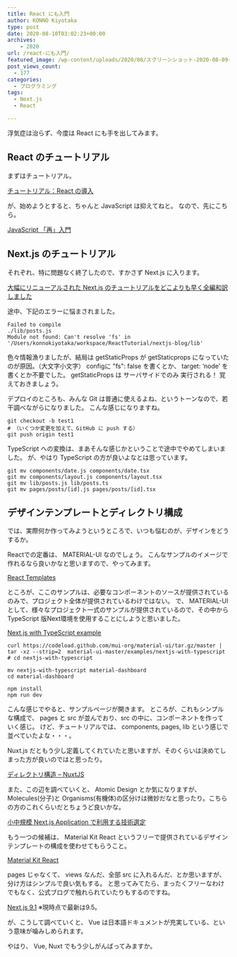```yaml
---
title: React にも入門
author: KONNO Kiyotaka
type: post
date: 2020-08-10T03:02:23+00:00
archives:
    - 2020
url: /react-にも入門/
featured_image: /wp-content/uploads/2020/08/スクリーンショット-2020-08-09-20.46.32.png
post_views_count:
  - 177
categories:
  - プログラミング
tags:
  - Next.js
  - React

---
```

<div class="wp-block-jetpack-markdown">
  <p>
    浮気症は治らず、今度は React にも手を出してみます。
  </p>
  
  <h2>
    React のチュートリアル
  </h2>
  
  <p>
    まずはチュートリアル。
  </p>
  
  <p>
    <a href="https://ja.reactjs.org/tutorial/tutorial.html">チュートリアル：React の導入</a>
  </p>
  
  <p>
    が、始めようとすると、ちゃんと JavaScript は抑えてねと。 なので、先にこちら。
  </p>
  
  <p>
    <a href="https://developer.mozilla.org/ja/docs/Web/JavaScript/A_re-introduction_to_JavaScript">JavaScript 「再」入門</a>
  </p>
  
  <h2>
    Next.js のチュートリアル
  </h2>
  
  <p>
    それぞれ、特に問題なく終了したので、すかさず Next.js に入ります。
  </p>
  
  <p>
    <a href="https://qiita.com/thesugar/items/01896c1faa8241e6b1bc">大幅にリニューアルされた Next.js のチュートリアルをどこよりも早く全編和訳しました</a>
  </p>
  
  <p>
    途中、下記のエラーに悩まされました。
  </p>
  
  <pre><code>Failed to compile
./lib/posts.js
Module not found: Can't resolve 'fs' in '/Users/konnokiyotaka/workspace/ReactTutorial/nextjs-blog/lib'
</code></pre>
  
  <p>
    色々情報漁りましたが、結局は getStaticProps が getStaticprops になっていたのが原因。（大文字小文字） configに "fs": false を書くとか、 target: &#8216;node&#8217; を書くとか不要でした。 getStaticProps は サーバサイドでのみ 実行される！ 覚えておきましょう。
  </p>
  
  <p>
    デプロイのところも、みんな Git は普通に使えるよね、というトーンなので、若干調べながらになりました。 こんな感じになりますね。
  </p>
  
  <pre><code class="language-sh:">git checkout -b test1
# （いくつか変更を加えて、GitHub に push する）
git push origin test1
</code></pre>
  
  <p>
    TypeScript への変換は、まあそんな感じかということで途中でやめてしまいました。 が、やはり TypeScript の方が良いよなとは思っています。
  </p>
  
  <pre><code>git mv components/date.js components/date.tsx
git mv components/layout.js components/layout.tsx
git mv lib/posts.js lib/posts.ts
git mv pages/posts/[id].js pages/posts/[id].tsx
</code></pre>
  
  <h2>
    デザインテンプレートとディレクトリ構成
  </h2>
  
  <p>
    では、実際何か作ってみようというところで、いつも悩むのが、デザインをどうするか。
  </p>
  
  <p>
    Reactでの定番は、 MATERIAL-UI なのでしょう。 こんなサンプルのイメージで作れるなら良いかなと思いますので、やってみます。
  </p>
  
  <p>
    <a href="https://material-ui.com/getting-started/templates/">React Templates </a>
  </p>
  
  <p>
    ところが、ここのサンプルは、必要なコンポーネントのソースが提供されているのみで、プロジェクト全体が提供されているわけではない。 で、 MATERIAL-UI として、様々なプロジェクト一式のサンプルが提供されているので、その中から TypeScript 版Next環境を使用することにしようと思いました。
  </p>
  
  <p>
    <a href="https://github.com/mui-org/material-ui/tree/master/examples/nextjs-with-typescript">Next.js with TypeScript example</a>
  </p>
  
  <pre><code class="language-sh:">curl https://codeload.github.com/mui-org/material-ui/tar.gz/master | tar -xz --strip=2  material-ui-master/examples/nextjs-with-typescript
# cd nextjs-with-typescript

mv nextjs-with-typescript material-dashboard
cd material-dashboard

npm install
npm run dev
</code></pre>
  
  <p>
    こんな感じでやると、サンプルページが開きます。 ところが、これもシンプルな構成で、 pages と src が並んでおり、src の中に、コンポーネントを作っていく感じ。 けど、チュートリアルでは、 components, pages, lib という感じで並べていたよな・・・。
  </p>
  
  <p>
    Nuxt.js だともう少し定義してくれていたと思いますが、そのくらいは決めてしまった方が良いのではと思ったり。
  </p>
  
  <p>
    <a href="https://ja.nuxtjs.org/guide/directory-structure/">ディレクトリ構造 &#8211; NuxtJS</a>
  </p>
  
  <p>
    また、この辺を調べていくと、 Atomic Design とか気になりますが、 Molecules(分子)と Organisms(有機体)の区分けは微妙だなと思ったり。こちらの方のこれくらいだとちょうど良いかな。
  </p>
  
  <p>
    <a href="https://qiita.com/toshipon/items/19e9efcd436343403b5d">小中規模 Next.js Application で利用する技術選定</a>
  </p>
  
  <p>
    もう一つの候補は、 Material Kit React というフリーで提供されているデザインテンプレートの構成を使わせてもらうこと。
  </p>
  
  <p>
    <a href="https://demos.creative-tim.com/material-kit-react/?&_ga=2.139284083.1742223530.1596973939-1824744460.1596973939#/documentation/tutorial">Material Kit React</a>
  </p>
  
  <p>
    pages じゃなくて、 views なんだ、全部 src に入れるんだ、とか思いますが、分け方はシンプルで良い気もする。 と思ってみてたら、まったくフリーなわけでもなく、公式ブログで触れられていたりもするのですね。
  </p>
  
  <p>
    <a href="https://nextjs.org/blog/next-9-1">Next.js 9.1</a> ※現時点で最新は9.5。
  </p>
  
  <p>
    が、こうして調べていくと、 Vue は日本語ドキュメントが充実している、という意味が噛みしめられます。
  </p>
  
  <p>
    やはり、 Vue, Nuxt でもう少しがんばってみますか。
  </p>
</div>